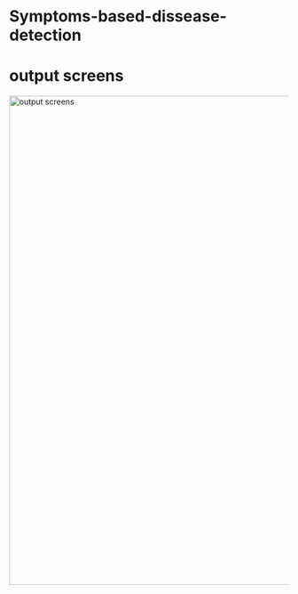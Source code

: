 # Symptoms-based-dissease-detection

# output screens 

<img width="880" alt="output screens" src="https://user-images.githubusercontent.com/96756682/218068399-797ba55f-e728-4396-97af-1b1ca4904dca.png">
